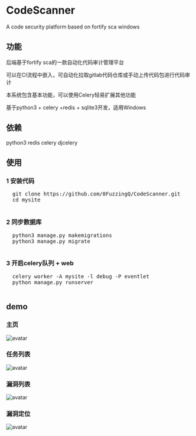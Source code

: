 # CodeScanner
A code security platform based on fortify sca windows

## 功能

后端基于fortify sca的一款自动化代码审计管理平台

可以在CI流程中嵌入，可自动化拉取gitlab代码仓库或手动上传代码包进行代码审计

本系统包含基本功能，可以使用Celery轻易扩展其他功能

基于python3 + celery +redis + sqlite3开发，适用Windows

## 依赖

python3 redis celery djcelery

## 使用

### 1 安装代码

<pre>
  git clone https://github.com/0FuzzingQ/CodeScanner.git
  cd mysite
  </pre>
  
### 2 同步数据库

<pre>
  python3 manage.py makemigrations
  python3 manage.py migrate
  </pre>
  
### 3 开启celery队列 + web

<pre>
  celery worker -A mysite -l debug -P eventlet
  python manage.py runserver
  </pre>
  
## demo

### 主页
<img src="https://raw.githubusercontent.com/0FuzzingQ/CodeScanner/master/demo/cs.JPG" alt="avatar">

### 任务列表
<img src="https://raw.githubusercontent.com/0FuzzingQ/CodeScanner/master/demo/cs2.JPG" alt="avatar">

### 漏洞列表
<img src="https://raw.githubusercontent.com/0FuzzingQ/CodeScanner/master/demo/cs3.JPG" alt="avatar">

### 漏洞定位
<img src="https://raw.githubusercontent.com/0FuzzingQ/CodeScanner/master/demo/cs4.JPG" alt="avatar">
